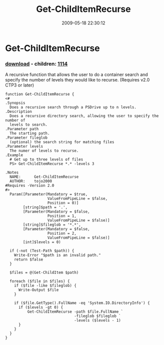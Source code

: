 ﻿---
pid:            1113
poster:         tojo2000
title:          Get-ChildItemRecurse
date:           2009-05-18 22:30:12
format:         posh
parent:         0
parent:         0
children:       1114
---

# Get-ChildItemRecurse

### [download](1113.ps1) - children: [1114](1114.md)

A recursive function that allows the user to do a container search and specify the number of levels they would like to recurse.  (Requires v2.0 CTP3 or later)

```posh
function Get-ChildItemRecurse {
<#
.Synopsis
  Does a recursive search through a PSDrive up to n levels.
.Description
  Does a recursive directory search, allowing the user to specify the number of
  levels to search.
.Parameter path
  The starting path.
.Parameter fileglob
  (optional) the search string for matching files
.Parameter levels
  The numer of levels to recurse.
.Example
  # Get up to three levels of files
  PS> Get-ChildItemRecurse *.* -levels 3

.Notes
  NAME:      Get-ChildItemRecurse
  AUTHOR:    tojo2000
#Requires -Version 2.0
#>
  Param([Parameter(Mandatory = $true,
                   ValueFromPipeLine = $false,
                   Position = 0)]
        [string]$path = '.',
        [Parameter(Mandatory = $false,
                   Position = 1,
                   ValueFromPipeLine = $false)]
        [string]$fileglob = '*.*',
        [Parameter(Mandatory = $false,
                   Position = 2,
                   ValueFromPipeLine = $false)]
        [int]$levels = 0)

  if (-not (Test-Path $path)) {
    Write-Error "$path is an invalid path."
    return $false
  }

  $files = @(Get-ChildItem $path)

  foreach ($file in $files) {
    if ($file -like $fileglob) {
      Write-Output $file
    }

    if ($file.GetType().FullName -eq 'System.IO.DirectoryInfo') {
      if ($levels -gt 0) {
          Get-ChildItemRecurse -path $file.FullName `
                               -fileglob $fileglob `
                               -levels ($levels - 1)
      }
    }
  }
}

```
